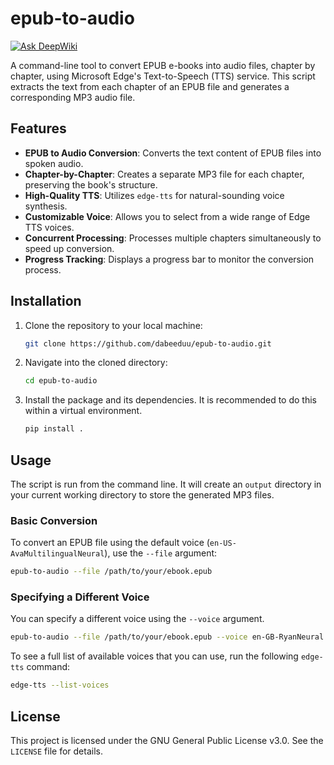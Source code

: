 # epub-to-audio
[![Ask DeepWiki](https://devin.ai/assets/askdeepwiki.png)](https://deepwiki.com/dabeeduu/epub-to-audio)

A command-line tool to convert EPUB e-books into audio files, chapter by chapter, using Microsoft Edge's Text-to-Speech (TTS) service. This script extracts the text from each chapter of an EPUB file and generates a corresponding MP3 audio file.

## Features

*   **EPUB to Audio Conversion**: Converts the text content of EPUB files into spoken audio.
*   **Chapter-by-Chapter**: Creates a separate MP3 file for each chapter, preserving the book's structure.
*   **High-Quality TTS**: Utilizes `edge-tts` for natural-sounding voice synthesis.
*   **Customizable Voice**: Allows you to select from a wide range of Edge TTS voices.
*   **Concurrent Processing**: Processes multiple chapters simultaneously to speed up conversion.
*   **Progress Tracking**: Displays a progress bar to monitor the conversion process.

## Installation

1.  Clone the repository to your local machine:
    ```bash
    git clone https://github.com/dabeeduu/epub-to-audio.git
    ```

2.  Navigate into the cloned directory:
    ```bash
    cd epub-to-audio
    ```

3.  Install the package and its dependencies. It is recommended to do this within a virtual environment.
    ```bash
    pip install .
    ```

## Usage

The script is run from the command line. It will create an `output` directory in your current working directory to store the generated MP3 files.

### Basic Conversion

To convert an EPUB file using the default voice (`en-US-AvaMultilingualNeural`), use the `--file` argument:

```bash
epub-to-audio --file /path/to/your/ebook.epub
```

### Specifying a Different Voice

You can specify a different voice using the `--voice` argument.

```bash
epub-to-audio --file /path/to/your/ebook.epub --voice en-GB-RyanNeural
```

To see a full list of available voices that you can use, run the following `edge-tts` command:

```bash
edge-tts --list-voices
```

## License

This project is licensed under the GNU General Public License v3.0. See the `LICENSE` file for details.
